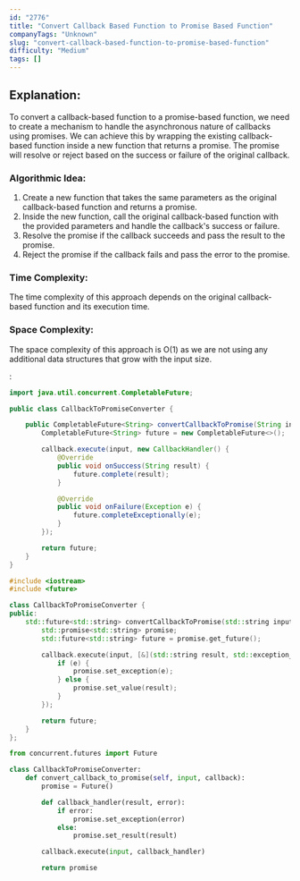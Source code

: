 ```yaml
---
id: "2776"
title: "Convert Callback Based Function to Promise Based Function"
companyTags: "Unknown"
slug: "convert-callback-based-function-to-promise-based-function"
difficulty: "Medium"
tags: []
---
```


## Explanation:
To convert a callback-based function to a promise-based function, we need to create a mechanism to handle the asynchronous nature of callbacks using promises. We can achieve this by wrapping the existing callback-based function inside a new function that returns a promise. The promise will resolve or reject based on the success or failure of the original callback.

### Algorithmic Idea:
1. Create a new function that takes the same parameters as the original callback-based function and returns a promise.
2. Inside the new function, call the original callback-based function with the provided parameters and handle the callback's success or failure.
3. Resolve the promise if the callback succeeds and pass the result to the promise.
4. Reject the promise if the callback fails and pass the error to the promise.

### Time Complexity:
The time complexity of this approach depends on the original callback-based function and its execution time.

### Space Complexity:
The space complexity of this approach is O(1) as we are not using any additional data structures that grow with the input size.

:

```java
import java.util.concurrent.CompletableFuture;

public class CallbackToPromiseConverter {

    public CompletableFuture<String> convertCallbackToPromise(String input, Callback callback) {
        CompletableFuture<String> future = new CompletableFuture<>();

        callback.execute(input, new CallbackHandler() {
            @Override
            public void onSuccess(String result) {
                future.complete(result);
            }

            @Override
            public void onFailure(Exception e) {
                future.completeExceptionally(e);
            }
        });

        return future;
    }
}
```

```cpp
#include <iostream>
#include <future>

class CallbackToPromiseConverter {
public:
    std::future<std::string> convertCallbackToPromise(std::string input, Callback callback) {
        std::promise<std::string> promise;
        std::future<std::string> future = promise.get_future();

        callback.execute(input, [&](std::string result, std::exception_ptr e) {
            if (e) {
                promise.set_exception(e);
            } else {
                promise.set_value(result);
            }
        });

        return future;
    }
};
```

```python
from concurrent.futures import Future

class CallbackToPromiseConverter:
    def convert_callback_to_promise(self, input, callback):
        promise = Future()

        def callback_handler(result, error):
            if error:
                promise.set_exception(error)
            else:
                promise.set_result(result)

        callback.execute(input, callback_handler)

        return promise
```